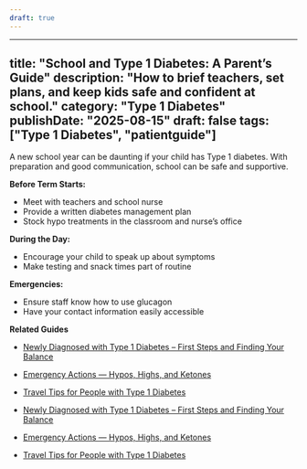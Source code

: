 ```yaml
---
draft: true
---
```


---
title: "School and Type 1 Diabetes: A Parent’s Guide"
description: "How to brief teachers, set plans, and keep kids safe and confident at school."
category: "Type 1 Diabetes"
publishDate: "2025-08-15"
draft: false
tags: ["Type 1 Diabetes", "patientguide"]
---

A new school year can be daunting if your child has Type 1 diabetes. With preparation and good communication, school can be safe and supportive.

**Before Term Starts:**
- Meet with teachers and school nurse
- Provide a written diabetes management plan
- Stock hypo treatments in the classroom and nurse’s office

**During the Day:**
- Encourage your child to speak up about symptoms
- Make testing and snack times part of routine

**Emergencies:**
- Ensure staff know how to use glucagon
- Have your contact information easily accessible

**Related Guides**
- [Newly Diagnosed with Type 1 Diabetes – First Steps and Finding Your Balance](/guides/newly-diagnosed-with-type-1-diabetes-first-steps-and-finding-your-balance/)
- [Emergency Actions — Hypos, Highs, and Ketones](/guides/emergency-actions-hypos-highs-and-ketones/)
- [Travel Tips for People with Type 1 Diabetes](/guides/travel-tips-for-people-with-type-1-diabetes/)

- [Newly Diagnosed with Type 1 Diabetes – First Steps and Finding Your Balance](#)
- [Emergency Actions — Hypos, Highs, and Ketones](#)
- [Travel Tips for People with Type 1 Diabetes](#)

